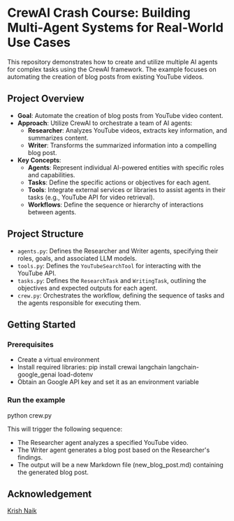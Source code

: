 # CrewAI Crash Course: Building Multi-Agent Systems for Real-World Use Cases
This repository demonstrates how to create and utilize multiple AI agents for complex tasks using the CrewAI framework. The example focuses on automating the creation of blog posts from existing YouTube videos.

## Project Overview
- **Goal**: Automate the creation of blog posts from YouTube video content.
- **Approach**: Utilize CrewAI to orchestrate a team of AI agents:
  - **Researcher**: Analyzes YouTube videos, extracts key information, and summarizes content.
  - **Writer**: Transforms the summarized information into a compelling blog post.
- **Key Concepts**:
  - **Agents**: Represent individual AI-powered entities with specific roles and capabilities.
  - **Tasks**: Define the specific actions or objectives for each agent.
  - **Tools**: Integrate external services or libraries to assist agents in their tasks (e.g., YouTube API for video retrieval).
  - **Workflows**: Define the sequence or hierarchy of interactions between agents.

## Project Structure
- `agents.py`: Defines the Researcher and Writer agents, specifying their roles, goals, and associated LLM models.
- `tools.py`: Defines the `YouTubeSearchTool` for interacting with the YouTube API.
- `tasks.py`: Defines the `ResearchTask` and `WritingTask`, outlining the objectives and expected outputs for each agent.
- `crew.py`: Orchestrates the workflow, defining the sequence of tasks and the agents responsible for executing them.

## Getting Started
### Prerequisites

- Create a virtual environment 
- Install required libraries:
  pip install crewai langchain langchain-google_genai load-dotenv
- Obtain an Google API key and set it as an environment variable

### Run the example
python crew.py

This will trigger the following sequence:

- The Researcher agent analyzes a specified YouTube video.
- The Writer agent generates a blog post based on the Researcher's findings.
- The output will be a new Markdown file (new_blog_post.md) containing the generated blog post.

## Acknowledgement
[Krish Naik](https://www.youtube.com/watch?v=UV81LAb3x2g&t=1704s)

